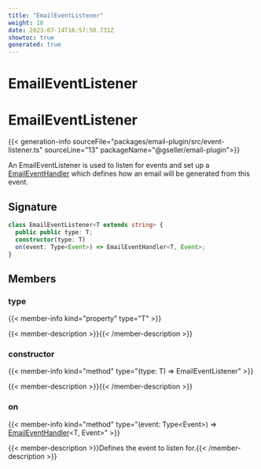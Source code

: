 ```yaml
---
title: "EmailEventListener"
weight: 10
date: 2023-07-14T16:57:50.731Z
showtoc: true
generated: true
---
```

<!-- This file was generated from the Vendure source. Do not modify. Instead, re-run the "docs:build" script -->

# EmailEventListener
<div class="symbol">


# EmailEventListener

{{< generation-info sourceFile="packages/email-plugin/src/event-listener.ts" sourceLine="13" packageName="@gseller/email-plugin">}}

An EmailEventListener is used to listen for events and set up a <a href='/typescript-api/core-plugins/email-plugin/email-event-handler#emaileventhandler'>EmailEventHandler</a> which
defines how an email will be generated from this event.

## Signature

```TypeScript
class EmailEventListener<T extends string> {
  public public type: T;
  constructor(type: T)
  on(event: Type<Event>) => EmailEventHandler<T, Event>;
}
```
## Members

### type

{{< member-info kind="property" type="T"  >}}

{{< member-description >}}{{< /member-description >}}

### constructor

{{< member-info kind="method" type="(type: T) => EmailEventListener"  >}}

{{< member-description >}}{{< /member-description >}}

### on

{{< member-info kind="method" type="(event: Type&#60;Event&#62;) => <a href='/typescript-api/core-plugins/email-plugin/email-event-handler#emaileventhandler'>EmailEventHandler</a>&#60;T, Event&#62;"  >}}

{{< member-description >}}Defines the event to listen for.{{< /member-description >}}


</div>
